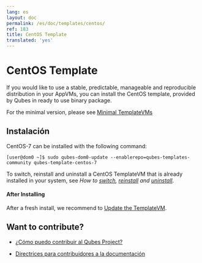 ```yaml
---
lang: es
layout: doc
permalink: /es/doc/templates/centos/
ref: 183
title: CentOS Template
translated: 'yes'
---
```


# CentOS Template

If you would like to use a stable, predictable, manageable and reproducible distribution in your AppVMs, you can install the CentOS template, provided by Qubes in ready to use binary package.

For the minimal version, please see [Minimal TemplateVMs](/es/doc/templates/minimal/)


## Instalación

CentOS-7 can be installed with the following command:

    [user@dom0 ~]$ sudo qubes-dom0-update --enablerepo=qubes-templates-community qubes-template-centos-7

To switch, reinstall and uninstall a CentOS TemplateVM that is already installed in your system, see *How to [switch], [reinstall] and [uninstall]*.

#### After Installing

After a fresh install, we recommend to [Update the TemplateVM](/es/doc/software-update-vm/).

## Want to contribute?

*   [¿Cómo puedo contribuir al Qubes Project?](/es/doc/contributing/)

*   [Directrices para contribuidores a la documentación](/es/doc/doc-guidelines/)

[switch]: /es/doc/templates/#switching
[reinstall]: /es/doc/reinstall-template/
[uninstall]: /es/doc/templates/#uninstalling